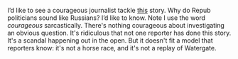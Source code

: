 I’d like to see a courageous journalist tackle <a href="https://twitter.com/JRubinBlogger/status/1201503802735693825">this</a> story. Why do Repub politicians sound like Russians? I’d like to know. Note I use the word <i>courageous</i> sarcastically. There's nothing courageous about investigating an obvious question. It's ridiculous that not one reporter has done this story. It's a scandal happening out in the open. But it doesn't fit a model that reporters know: it's not a horse race, and it's not a replay of Watergate.
